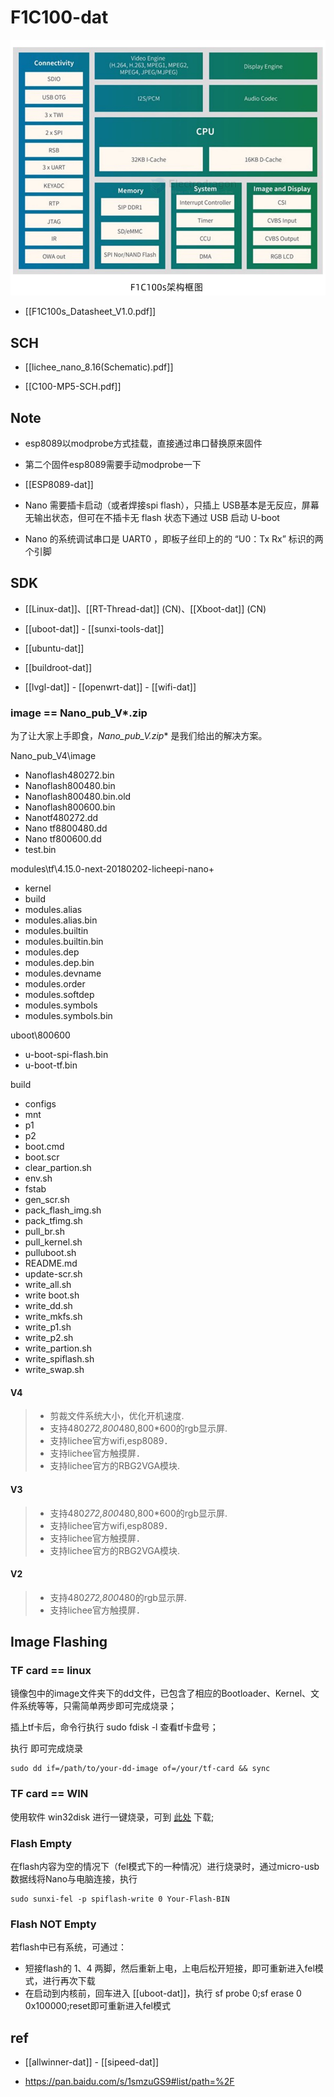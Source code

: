 
# F1C100-dat

![](2025-07-16-00-51-22.png)

- [[F1C100s_Datasheet_V1.0.pdf]]



## SCH 

- [[lichee_nano_8.16(Schematic).pdf]]

- [[C100-MP5-SCH.pdf]]


## Note 

- esp8089以modprobe方式挂载，直接通过串口替换原来固件
- 第二个固件esp8089需要手动modprobe一下

- [[ESP8089-dat]]

- Nano 需要插卡启动（或者焊接spi flash），只插上 USB基本是无反应，屏幕无输出状态，但可在不插卡无 flash 状态下通过 USB 启动 U-boot
- Nano 的系统调试串口是 UART0 ，即板子丝印上的的 “U0：Tx Rx” 标识的两个引脚

## SDK 

- [[Linux-dat]]、[[RT-Thread-dat]] (CN)、[[Xboot-dat]] (CN)

- [[uboot-dat]] - [[sunxi-tools-dat]]

- [[ubuntu-dat]]

- [[buildroot-dat]]

- [[lvgl-dat]] - [[openwrt-dat]] - [[wifi-dat]]



### image == Nano_pub_V*.zip

为了让大家上手即食，**Nano_pub_V*.zip** 是我们给出的解决方案。

Nano_pub_V4\image

- Nanoflash480272.bin
- Nanoflash800480.bin
- Nanoflash800480.bin.old
- Nanoflash800600.bin
- Nanotf480272.dd
- Nano tf8800480.dd
- Nano tf800600.dd
- test.bin

modules\tf\4.15.0-next-20180202-licheepi-nano+

- kernel
- build
- modules.alias
- modules.alias.bin
- modules.builtin
- modules.builtin.bin
- modules.dep
- modules.dep.bin
- modules.devname
- modules.order
- modules.softdep
- modules.symbols
- modules.symbols.bin

uboot\800600

- u-boot-spi-flash.bin
- u-boot-tf.bin

build

- configs
- mnt
- p1
- p2
- boot.cmd
- boot.scr
- clear_partion.sh
- env.sh
- fstab
- gen_scr.sh
- pack_flash_img.sh
- pack_tfimg.sh
- pull_br.sh
- pull_kernel.sh
- pulluboot.sh
- README.md
- update-scr.sh
- write_all.sh
- write boot.sh
- write_dd.sh
- write_mkfs.sh
- write_p1.sh
- write_p2.sh
- write_partion.sh
- write_spiflash.sh
- write_swap.sh

#### V4
> * 剪裁文件系统大小，优化开机速度.
> * 支持480*272,800*480,800*600的rgb显示屏.
> * 支持lichee官方wifi,esp8089．
> * 支持lichee官方触摸屏．
> * 支持lichee官方的RBG2VGA模块.

#### V3
> * 支持480*272,800*480,800*600的rgb显示屏.
> * 支持lichee官方wifi,esp8089．
> * 支持lichee官方触摸屏．
> * 支持lichee官方的RBG2VGA模块.

#### V2
> * 支持480*272,800*480的rgb显示屏.
> * 支持lichee官方触摸屏．


## Image Flashing 

### TF card == linux 

镜像包中的image文件夹下的dd文件，已包含了相应的Bootloader、Kernel、文件系统等等，只需简单两步即可完成烧录；

插上tf卡后，命令行执行 sudo fdisk -l 查看tf卡盘号；

执行 即可完成烧录 

    sudo dd if=/path/to/your-dd-image of=/your/tf-card && sync 

### TF card == WIN 

使用软件 win32disk 进行一键烧录，可到 [此处](http://www.onlinedown.net/soft/110173.html) 下载;




### Flash Empty 

在flash内容为空的情况下（fel模式下的一种情况）进行烧录时，通过micro-usb数据线将Nano与电脑连接，执行

    sudo sunxi-fel -p spiflash-write 0 Your-Flash-BIN

### Flash NOT Empty 

若flash中已有系统，可通过：

- 短接flash的 1、4 两脚，然后重新上电，上电后松开短接，即可重新进入fel模式，进行再次下载
- 在启动到内核前，回车进入 [[uboot-dat]]，执行 sf probe 0;sf erase 0 0x100000;reset即可重新进入fel模式






## ref 

- [[allwinner-dat]] - [[sipeed-dat]]

- https://pan.baidu.com/s/1smzuGS9#list/path=%2F